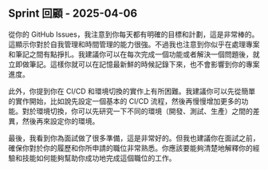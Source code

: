 ## Sprint 回顧 - 2025-04-06

從你的 GitHub Issues，我注意到你每天都有明確的目標和計劃，這是非常棒的。這顯示你對於自我管理和時間管理的能力很強。不過我也注意到你似乎在處理專案和筆記之間有點掙扎。我建議你可以在每次完成一個功能或者解決一個問題後，就立即做筆記。這樣你就可以在記憶最新鮮的時候記錄下來，也不會影響到你的專案進度。

此外，你提到你在 CI/CD 和環境切換的實作上有所困難。我建議你可以先從簡單的實作開始，比如說先設定一個基本的 CI/CD 流程，然後再慢慢增加更多的功能。對於環境切換，你可以先研究一下不同的環境（開發、測試、生產）之間的差異，然後再來設定你的環境。

最後，我看到你為面試做了很多準備，這是非常好的。但我也建議你在面試之前，確保你對於你的履歷和你所申請的職位非常熟悉。你應該要能夠清楚地解釋你的經驗和技能如何能夠幫助你成功地完成這個職位的工作。
